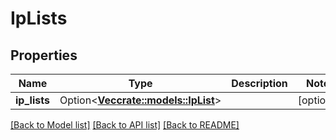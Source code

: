 # IpLists

## Properties

Name | Type | Description | Notes
------------ | ------------- | ------------- | -------------
**ip_lists** | Option<[**Vec<crate::models::IpList>**](ipList.md)> |  | [optional]

[[Back to Model list]](../README.md#documentation-for-models) [[Back to API list]](../README.md#documentation-for-api-endpoints) [[Back to README]](../README.md)


